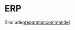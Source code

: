# ERP

[!include[preparationcommande](erp.preparationcommande.autogen.md)]




































